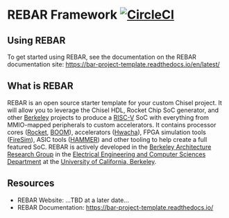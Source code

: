 # REBAR Framework [![CircleCI](https://circleci.com/gh/ucb-bar/project-template/tree/master.svg?style=svg)](https://circleci.com/gh/ucb-bar/project-template/tree/master)

## Using REBAR

To get started using REBAR, see the documentation on the REBAR documentation site: https://bar-project-template.readthedocs.io/en/latest/

## What is REBAR

REBAR is an open source starter template for your custom Chisel project.
It will allow you to leverage the Chisel HDL, Rocket Chip SoC generator, and other [Berkeley][berkeley] projects to produce a [RISC-V][riscv] SoC with everything from MMIO-mapped peripherals to custom accelerators.
It contains processor cores ([Rocket][rocket-chip], [BOOM][boom]), accelerators ([Hwacha][hwacha]), FPGA simulation tools ([FireSim][firesim]), ASIC tools ([HAMMER][hammer]) and other tooling to help create a full featured SoC.
REBAR is actively developed in the [Berkeley Architecture Research Group][ucb-bar] in the [Electrical Engineering and Computer Sciences Department][eecs] at the [University of California, Berkeley][berkeley].

## Resources

* REBAR Website: ...TBD at a later date...
* REBAR Documentation: https://bar-project-template.readthedocs.io/

[hwacha]:http://hwacha.org
[hammer]:https://github.com/ucb-bar/hammer
[firesim]:https://fires.im
[ucb-bar]: http://bar.eecs.berkeley.edu
[eecs]: https://eecs.berkeley.edu
[berkeley]: https://berkeley.edu
[riscv]: https://riscv.org/
[rocket-chip]: https://github.com/freechipsproject/rocket-chip
[boom]: https://github.com/ucb-bar/riscv-boom
